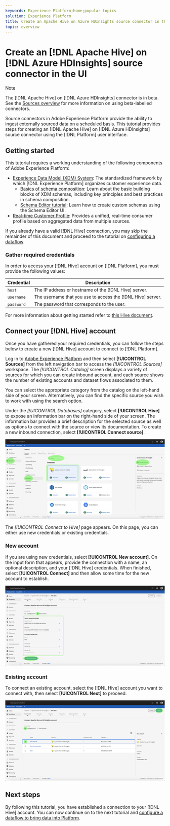 ```yaml
---
keywords: Experience Platform;home;popular topics
solution: Experience Platform
title: Create an Apache Hive on Azure HDInsights source connector in the UI
topic: overview
---
```


# Create an [!DNL Apache Hive] on [!DNL Azure HDInsights] source connector in the UI

>[!NOTE]
> The [!DNL Apache Hive] on [!DNL Azure HDInsights] connector is in beta. See the [Sources overview](../../../../home.md#terms-and-conditions) for more information on using beta-labelled connectors.

Source connectors in Adobe Experience Platform provide the ability to ingest externally sourced data on a scheduled basis. This tutorial provides steps for creating an [!DNL Apache Hive] on [!DNL Azure HDInsights] source connector using the [!DNL Platform] user interface.

## Getting started

This tutorial requires a working understanding of the following components of Adobe Experience Platform:

*   [Experience Data Model (XDM) System](../../../../../xdm/home.md): The standardized framework by which [!DNL Experience Platform] organizes customer experience data.
    *   [Basics of schema composition](../../../../../xdm/schema/composition.md): Learn about the basic building blocks of XDM schemas, including key principles and best practices in schema composition.
    *   [Schema Editor tutorial](../../../../../xdm/tutorials/create-schema-ui.md): Learn how to create custom schemas using the Schema Editor UI.
*   [Real-time Customer Profile](../../../../../profile/home.md): Provides a unified, real-time consumer profile based on aggregated data from multiple sources.

If you already have a valid [!DNL Hive] connection, you may skip the remainder of this document and proceed to the tutorial on [configuring a dataflow](../../dataflow/databases.md)

### Gather required credentials

In order to access your [!DNL Hive] account on [!DNL Platform], you must provide the following values:

| Credential | Description |
| ---------- | ----------- |
| `host` | The IP address or hostname of the [!DNL Hive] server. |
| `username` | The username that you use to access the [!DNL Hive] server. |
| `password` | The password that corresponds to the user. |

For more information about getting started refer to [this Hive document](https://cwiki.apache.org/confluence/display/Hive/Tutorial#Tutorial-GettingStarted).

## Connect your [!DNL Hive] account

Once you have gathered your required credentials, you can follow the steps below to create a new [!DNL Hive] account to connect to [!DNL Platform].

Log in to <a href="https://platform.adobe.com" target="_blank">Adobe Experience Platform</a> and then select **[!UICONTROL Sources]** from the left navigation bar to access the *[!UICONTROL Sources]* workspace. The *[!UICONTROL Catalog]* screen displays a variety of sources for which you can create inbound account, and each source shows the number of existing accounts and dataset flows associated to them.

You can select the appropriate category from the catalog on the left-hand side of your screen. Alternatively, you can find the specific source you wish to work with using the search option.

Under the *[!UICONTROL Databases]* category, select **[!UICONTROL Hive]** to expose an information bar on the right-hand side of your screen. The information bar provides a brief description for the selected source as well as options to connect with the source or view its documentation. To create a new inbound connection, select **[!UICONTROL Connect source]**.

![catalog](../../../../images/tutorials/create/hive/catalog.png)

The *[!UICONTROL Connect to Hive]* page appears. On this page, you can either use new credentials or existing credentials.

### New account

If you are using new credentials, select **[!UICONTROL New account]**. On the input form that appears, provide the connection with a name, an optional description, and your [!DNL Hive] credentials. When finished, select **[!UICONTROL Connect]** and then allow some time for the new account to establish.

![connect](../../../../images/tutorials/create/hive/new.png)

### Existing account

To connect an existing account, select the [!DNL Hive] account you want to connect with, then select **[!UICONTROL Next]** to proceed.

![existing](../../../../images/tutorials/create/hive/existing.png)

## Next steps

By following this tutorial, you have established a connection to your [!DNL Hive] account. You can now continue on to the next tutorial and [configure a dataflow to bring data into Platform](../../dataflow/databases.md).